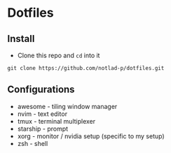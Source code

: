 # Dotfiles



## Install

- Clone this repo and `cd` into it

```
git clone https://github.com/notlad-p/dotfiles.git
```

## Configurations

<!-- TODO: add kitty config -->
- awesome - tiling window manager
- nvim - text editor
- tmux - terminal multiplexer
- starship - prompt
- xorg - monitor / nvidia setup (specific to my setup)
- zsh - shell


